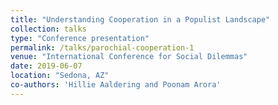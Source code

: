 ```yaml
---
title: "Understanding Cooperation in a Populist Landscape"
collection: talks
type: "Conference presentation"
permalink: /talks/parochial-cooperation-1
venue: "International Conference for Social Dilemmas"
date: 2019-06-07
location: "Sedona, AZ"
co-authors: 'Hillie Aaldering and Poonam Arora'
---
```


